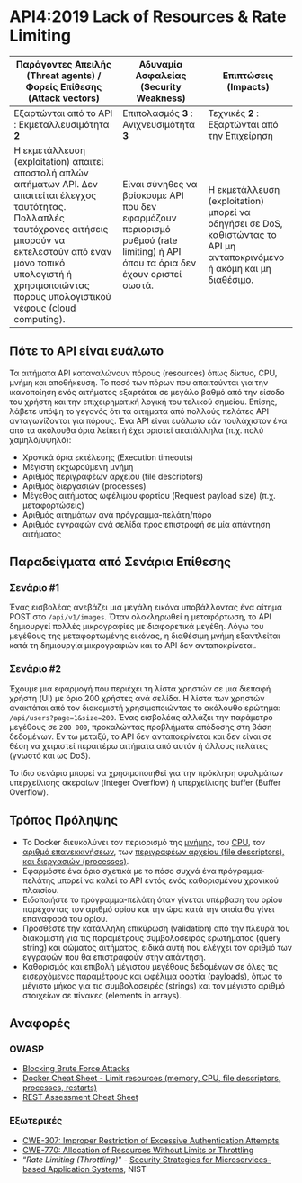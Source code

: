 API4:2019 Lack of Resources & Rate Limiting
===========================================

| Παράγοντες Απειλής (Threat agents) / Φορείς Επίθεσης (Attack vectors) | Αδυναμία Ασφαλείας (Security Weakness) | Επιπτώσεις (Impacts) |
| - | - | - |
| Εξαρτώνται από το API : Εκμεταλλευσιμότητα **2** | Επιπολασμός **3** : Ανιχνευσιμότητα **3** | Τεχνικές **2** : Εξαρτώνται από την Επιχείρηση |
| Η εκμετάλλευση (exploitation) απαιτεί αποστολή απλών αιτήματων API. Δεν απαιτείται έλεγχος ταυτότητας. Πολλαπλές ταυτόχρονες αιτήσεις μπορούν να εκτελεστούν από έναν μόνο τοπικό υπολογιστή ή χρησιμοποιώντας πόρους υπολογιστικού νέφους (cloud computing). | Είναι σύνηθες να βρίσκουμε API που δεν εφαρμόζουν περιορισμό ρυθμού (rate limiting) ή API όπου τα όρια δεν έχουν οριστεί σωστά. | Η εκμετάλλευση (exploitation) μπορεί να οδηγήσει σε DoS, καθιστώντας το API μη ανταποκρινόμενο ή ακόμη και μη διαθέσιμο. |

## Πότε το API είναι ευάλωτο

Τα αιτήματα API καταναλώνουν πόρους (resources) όπως δίκτυο, CPU, μνήμη και αποθήκευση. Το ποσό των πόρων που απαιτούνται για την ικανοποίηση ενός αιτήματος εξαρτάται σε μεγάλο βαθμό από την είσοδο του χρήστη και την επιχειρηματική λογική του τελικού σημείου. Επίσης, λάβετε υπόψη το γεγονός ότι τα αιτήματα από πολλούς πελάτες API ανταγωνίζονται για πόρους. Ένα API είναι ευάλωτο εάν τουλάχιστον ένα από τα ακόλουθα όρια λείπει ή έχει οριστεί ακατάλληλα (π.χ. πολύ χαμηλό/υψηλό):

* Χρονικά όρια εκτέλεσης (Execution timeouts)
* Μέγιστη εκχωρούμενη μνήμη
* Αριθμός περιγραφέων αρχείου (file descriptors)
* Αριθμός διεργασιών (processes)
* Μέγεθος αιτήματος ωφέλιμου φορτίου (Request payload size) (π.χ. μεταφορτώσεις) 
* Αριθμός αιτημάτων ανά πρόγραμμα-πελάτη/πόρο
* Αριθμός εγγραφών ανά σελίδα προς επιστροφή σε μία απάντηση αιτήματος

## Παραδείγματα από Σενάρια Επίθεσης

### Σενάριο #1

Ένας εισβολέας ανεβάζει μια μεγάλη εικόνα υποβάλλοντας ένα αίτημα POST στο `/api/v1/images`.
Όταν ολοκληρωθεί η μεταφόρτωση, το API δημιουργεί πολλές μικρογραφίες με διαφορετικά μεγέθη.
Λόγω του μεγέθους της μεταφορτωμένης εικόνας, η διαθέσιμη μνήμη εξαντλείται κατά τη δημιουργία 
μικρογραφιών και το API δεν ανταποκρίνεται.

### Σενάριο #2

Έχουμε μια εφαρμογή που περιέχει τη λίστα χρηστών σε μια διεπαφή χρήστη (UI) με όριο 
200 χρήστες ανά σελίδα. Η λίστα των χρηστών ανακτάται από τον διακομιστή χρησιμοποιώντας 
το ακόλουθο ερώτημα: `/api/users?page=1&size=200`. Ένας εισβολέας αλλάζει την παράμετρο 
μεγέθους σε `200 000`, προκαλώντας προβλήματα απόδοσης στη βάση δεδομένων. 
Εν τω μεταξύ, το API δεν ανταποκρίνεται και δεν είναι σε θέση να χειριστεί περαιτέρω 
αιτήματα από αυτόν ή άλλους πελάτες (γνωστό και ως DoS).

Το ίδιο σενάριο μπορεί να χρησιμοποιηθεί για την πρόκληση σφαλμάτων υπερχείλισης ακεραίων (Integer Overflow) ή υπερχείλισης buffer (Buffer Overflow).

## Τρόπος Πρόληψης

* Το Docker διευκολύνει τον περιορισμό της [μνήμης][1], του [CPU][2], τον [αριθμό επανεκκινήσεων][3],
  των [περιγραφέων αρχείου (file descriptors), και διεργασιών (processes)][4].
* Εφαρμόστε ένα όριο σχετικά με το πόσο συχνά ένα πρόγραμμα-πελάτης μπορεί να καλεί το API εντός ενός καθορισμένου χρονικού πλαισίου.
* Ειδοποιήστε το πρόγραμμα-πελάτη όταν γίνεται υπέρβαση του ορίου παρέχοντας τον αριθμό ορίου και την ώρα κατά την οποία θα γίνει επαναφορά του ορίου.
* Προσθέστε την κατάλληλη επικύρωση (validation) από την πλευρά του διακομιστή για τις παραμέτρους συμβολοσειράς ερωτήματος (query string) και σώματος αιτήματος, ειδικά αυτή που ελέγχει τον αριθμό των εγγραφών που θα επιστραφούν στην απάντηση.
* Καθορισμός και επιβολή μέγιστου μεγέθους δεδομένων σε όλες τις εισερχόμενες παραμέτρους και ωφέλιμα φορτία (payloads), 
όπως το μέγιστο μήκος για τις συμβολοσειρές (strings) και τον μέγιστο αριθμό στοιχείων σε πίνακες (elements in arrays).


## Αναφορές

### OWASP

* [Blocking Brute Force Attacks][5]
* [Docker Cheat Sheet - Limit resources (memory, CPU, file descriptors,
  processes, restarts)][6]
* [REST Assessment Cheat Sheet][7]

### Εξωτερικές

* [CWE-307: Improper Restriction of Excessive Authentication Attempts][8]
* [CWE-770: Allocation of Resources Without Limits or Throttling][9]
* “_Rate Limiting (Throttling)_” - [Security Strategies for Microservices-based
  Application Systems][10], NIST

[1]: https://docs.docker.com/config/containers/resource_constraints/#memory
[2]: https://docs.docker.com/config/containers/resource_constraints/#cpu
[3]: https://docs.docker.com/engine/reference/commandline/run/#restart-policies---restart
[4]: https://docs.docker.com/engine/reference/commandline/run/#set-ulimits-in-container---ulimit
[5]: https://www.owasp.org/index.php/Blocking_Brute_Force_Attacks
[6]: https://github.com/OWASP/CheatSheetSeries/blob/3a8134d792528a775142471b1cb14433b4fda3fb/cheatsheets/Docker_Security_Cheat_Sheet.md#rule-7---limit-resources-memory-cpu-file-descriptors-processes-restarts
[7]: https://github.com/OWASP/CheatSheetSeries/blob/3a8134d792528a775142471b1cb14433b4fda3fb/cheatsheets/REST_Assessment_Cheat_Sheet.md
[8]: https://cwe.mitre.org/data/definitions/307.html
[9]: https://cwe.mitre.org/data/definitions/770.html
[10]: https://nvlpubs.nist.gov/nistpubs/SpecialPublications/NIST.SP.800-204-draft.pdf

